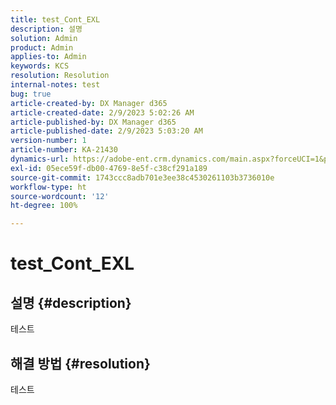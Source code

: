 ```yaml
---
title: test_Cont_EXL
description: 설명
solution: Admin
product: Admin
applies-to: Admin
keywords: KCS
resolution: Resolution
internal-notes: test
bug: true
article-created-by: DX Manager d365
article-created-date: 2/9/2023 5:02:26 AM
article-published-by: DX Manager d365
article-published-date: 2/9/2023 5:03:20 AM
version-number: 1
article-number: KA-21430
dynamics-url: https://adobe-ent.crm.dynamics.com/main.aspx?forceUCI=1&pagetype=entityrecord&etn=knowledgearticle&id=985d93ec-36a8-ed11-aad1-6045bd0061cb
exl-id: 05ece59f-db00-4769-8e5f-c38cf291a189
source-git-commit: 1743ccc8adb701e3ee38c4530261103b3736010e
workflow-type: ht
source-wordcount: '12'
ht-degree: 100%

---
```


# test_Cont_EXL

## 설명 {#description}

테스트

## 해결 방법 {#resolution}


테스트
